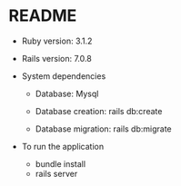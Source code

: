 # README

* Ruby version: 3.1.2

* Rails version: 7.0.8

* System dependencies

  * Database: Mysql

  * Database creation: rails db:create

  * Database migration: rails db:migrate

* To run the application

  * bundle install
  * rails server


